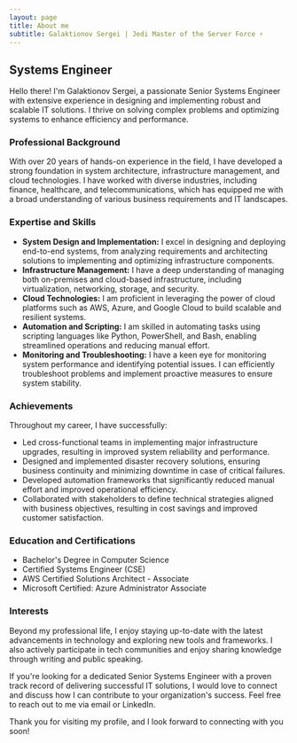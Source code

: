 ```yaml
---
layout: page
title: About me
subtitle: Galaktionov Sergei | Jedi Master of the Server Force ⚡️
---
```


## Systems Engineer

Hello there! I'm Galaktionov Sergei, a passionate Senior Systems Engineer with extensive experience in designing and implementing robust and scalable IT solutions. I thrive on solving complex problems and optimizing systems to enhance efficiency and performance. 

### Professional Background
With over 20 years of hands-on experience in the field, I have developed a strong foundation in system architecture, infrastructure management, and cloud technologies. I have worked with diverse industries, including finance, healthcare, and telecommunications, which has equipped me with a broad understanding of various business requirements and IT landscapes.

### Expertise and Skills
- **System Design and Implementation:** I excel in designing and deploying end-to-end systems, from analyzing requirements and architecting solutions to implementing and optimizing infrastructure components.
- **Infrastructure Management:** I have a deep understanding of managing both on-premises and cloud-based infrastructure, including virtualization, networking, storage, and security.
- **Cloud Technologies:** I am proficient in leveraging the power of cloud platforms such as AWS, Azure, and Google Cloud to build scalable and resilient systems.
- **Automation and Scripting:** I am skilled in automating tasks using scripting languages like Python, PowerShell, and Bash, enabling streamlined operations and reducing manual effort.
- **Monitoring and Troubleshooting:** I have a keen eye for monitoring system performance and identifying potential issues. I can efficiently troubleshoot problems and implement proactive measures to ensure system stability.

### Achievements
Throughout my career, I have successfully:
- Led cross-functional teams in implementing major infrastructure upgrades, resulting in improved system reliability and performance.
- Designed and implemented disaster recovery solutions, ensuring business continuity and minimizing downtime in case of critical failures.
- Developed automation frameworks that significantly reduced manual effort and improved operational efficiency.
- Collaborated with stakeholders to define technical strategies aligned with business objectives, resulting in cost savings and improved customer satisfaction.

### Education and Certifications
- Bachelor's Degree in Computer Science
- Certified Systems Engineer (CSE)
- AWS Certified Solutions Architect - Associate
- Microsoft Certified: Azure Administrator Associate

### Interests
Beyond my professional life, I enjoy staying up-to-date with the latest advancements in technology and exploring new tools and frameworks. I also actively participate in tech communities and enjoy sharing knowledge through writing and public speaking.

If you're looking for a dedicated Senior Systems Engineer with a proven track record of delivering successful IT solutions, I would love to connect and discuss how I can contribute to your organization's success. Feel free to reach out to me via email or LinkedIn.

Thank you for visiting my profile, and I look forward to connecting with you soon!

